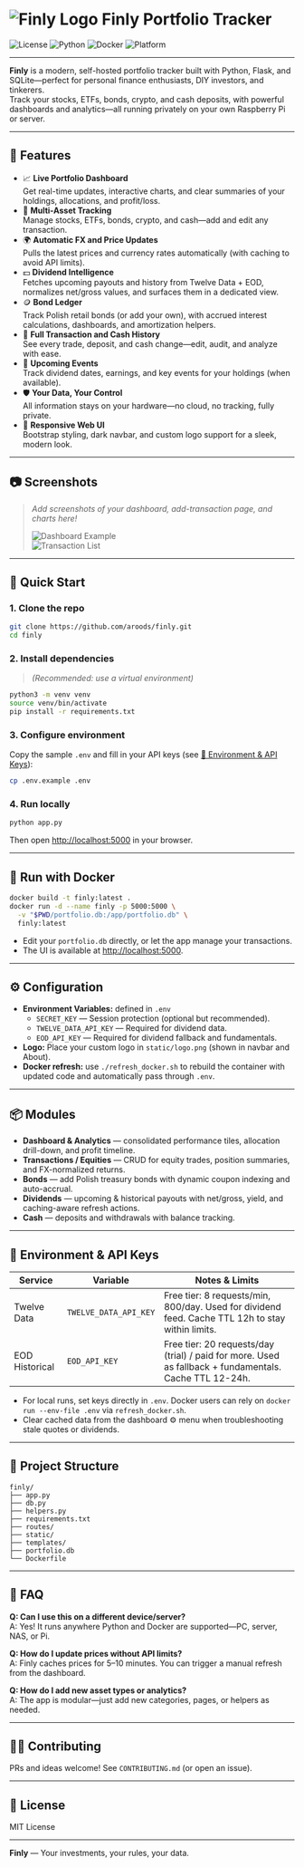 # ![Finly Logo](static/logo.png) Finly Portfolio Tracker

![License](https://img.shields.io/badge/license-MIT-blue.svg)
![Python](https://img.shields.io/badge/python-3.11%2B-blue)
![Docker](https://img.shields.io/badge/docker-ready-green)
![Platform](https://img.shields.io/badge/platform-Raspberry%20Pi-orange)

---

**Finly** is a modern, self-hosted portfolio tracker built with Python, Flask, and SQLite—perfect for personal finance enthusiasts, DIY investors, and tinkerers.  
Track your stocks, ETFs, bonds, crypto, and cash deposits, with powerful dashboards and analytics—all running privately on your own Raspberry Pi or server.

---

## 🚀 Features

- 📈 **Live Portfolio Dashboard**  
  Get real-time updates, interactive charts, and clear summaries of your holdings, allocations, and profit/loss.
- 💸 **Multi-Asset Tracking**  
  Manage stocks, ETFs, bonds, crypto, and cash—add and edit any transaction.
- 🌍 **Automatic FX and Price Updates**  
  Pulls the latest prices and currency rates automatically (with caching to avoid API limits).
- 💵 **Dividend Intelligence**  
  Fetches upcoming payouts and history from Twelve Data + EOD, normalizes net/gross values, and surfaces them in a dedicated view.
- 🪙 **Bond Ledger**  
  Track Polish retail bonds (or add your own), with accrued interest calculations, dashboards, and amortization helpers.
- 📝 **Full Transaction and Cash History**  
  See every trade, deposit, and cash change—edit, audit, and analyze with ease.
- 📅 **Upcoming Events**  
  Track dividend dates, earnings, and key events for your holdings (when available).
- 🛡 **Your Data, Your Control**  
  All information stays on your hardware—no cloud, no tracking, fully private.
- 🎨 **Responsive Web UI**  
  Bootstrap styling, dark navbar, and custom logo support for a sleek, modern look.

---

## 📷 Screenshots

> *Add screenshots of your dashboard, add-transaction page, and charts here!*
>
> ![Dashboard Example](static/dashboard_sample.png)  
> ![Transaction List](static/transactions_sample.png)

---

## 🏁 Quick Start

### 1. **Clone the repo**

```bash
git clone https://github.com/aroods/finly.git
cd finly
```

### 2. **Install dependencies**

> *(Recommended: use a virtual environment)*

```bash
python3 -m venv venv
source venv/bin/activate
pip install -r requirements.txt
```

### 3. **Configure environment**

Copy the sample `.env` and fill in your API keys (see [🔑 Environment & API Keys](#-environment--api-keys)):

```bash
cp .env.example .env
```

### 4. **Run locally**

```bash
python app.py
```

Then open [http://localhost:5000](http://localhost:5000) in your browser.

---

## 🐳 Run with Docker

```bash
docker build -t finly:latest .
docker run -d --name finly -p 5000:5000 \
  -v "$PWD/portfolio.db:/app/portfolio.db" \
  finly:latest
```

- Edit your `portfolio.db` directly, or let the app manage your transactions.
- The UI is available at [http://localhost:5000](http://localhost:5000).

---

## ⚙️ Configuration

- **Environment Variables:** defined in `.env`
  - `SECRET_KEY` — Session protection (optional but recommended).
  - `TWELVE_DATA_API_KEY` — Required for dividend data.
  - `EOD_API_KEY` — Required for dividend fallback and fundamentals.
- **Logo:** Place your custom logo in `static/logo.png` (shown in navbar and About).
- **Docker refresh:** use `./refresh_docker.sh` to rebuild the container with updated code and automatically pass through `.env`.

---

## 📦 Modules

- **Dashboard & Analytics** — consolidated performance tiles, allocation drill-down, and profit timeline.
- **Transactions / Equities** — CRUD for equity trades, position summaries, and FX-normalized returns.
- **Bonds** — add Polish treasury bonds with dynamic coupon indexing and auto-accrual.
- **Dividends** — upcoming & historical payouts with net/gross, yield, and caching-aware refresh actions.
- **Cash** — deposits and withdrawals with balance tracking.

---

## 🔑 Environment & API Keys

| Service        | Variable               | Notes & Limits |
|----------------|------------------------|----------------|
| Twelve Data    | `TWELVE_DATA_API_KEY`  | Free tier: 8 requests/min, 800/day. Used for dividend feed. Cache TTL 12h to stay within limits. |
| EOD Historical | `EOD_API_KEY`          | Free tier: 20 requests/day (trial) / paid for more. Used as fallback + fundamentals. Cache TTL 12-24h. |

- For local runs, set keys directly in `.env`. Docker users can rely on `docker run --env-file .env` via `refresh_docker.sh`.
- Clear cached data from the dashboard ⚙ menu when troubleshooting stale quotes or dividends.

---

## 📁 Project Structure

```
finly/
├── app.py
├── db.py
├── helpers.py
├── requirements.txt
├── routes/
├── static/
├── templates/
├── portfolio.db
└── Dockerfile
```

---

## 🙋 FAQ

**Q: Can I use this on a different device/server?**\
A: Yes! It runs anywhere Python and Docker are supported—PC, server, NAS, or Pi.

**Q: How do I update prices without API limits?**\
A: Finly caches prices for 5–10 minutes. You can trigger a manual refresh from the dashboard.

**Q: How do I add new asset types or analytics?**\
A: The app is modular—just add new categories, pages, or helpers as needed.

---

## 👨‍💻 Contributing

PRs and ideas welcome! See `CONTRIBUTING.md` (or open an issue).

---

## 📝 License

MIT License

---

**Finly** — Your investments, your rules, your data.
